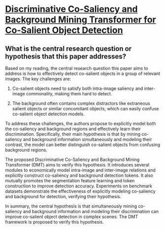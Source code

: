 # [Discriminative Co-Saliency and Background Mining Transformer for   Co-Salient Object Detection](https://arxiv.org/abs/2305.00514)

## What is the central research question or hypothesis that this paper addresses?

 Based on my reading, the central research question this paper aims to address is how to effectively detect co-salient objects in a group of relevant images. The key challenges are:

1) Co-salient objects need to satisfy both intra-image saliency and inter-image commonality, making them hard to detect. 

2) The background often contains complex distractors like extraneous salient objects or similar concomitant objects, which can easily confuse co-salient object detection models.

To address these challenges, the authors propose to explicitly model both the co-saliency and background regions and effectively learn their discrimination. Specifically, their main hypothesis is that by mining co-saliency and background information simultaneously and modeling their contrast, the model can better distinguish co-salient objects from confusing background regions. 

The proposed Discriminative Co-Saliency and Background Mining Transformer (DMT) aims to verify this hypothesis. It introduces several modules to economically model intra-image and inter-image relations and explicitly construct co-saliency and background detection tokens. It also mutually promotes the segmentation feature learning and token construction to improve detection accuracy. Experiments on benchmark datasets demonstrate the effectiveness of explicitly modeling co-saliency and background for detection, verifying their hypothesis.

In summary, the central hypothesis is that simultaneously mining co-saliency and background information and modeling their discrimination can improve co-salient object detection in complex scenes. The DMT framework is proposed to verify this hypothesis.
